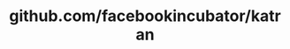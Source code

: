 ---
layout: post
title: github.com/facebookincubator/katran
categories: link
tags: [انگلیسی, برنامه‌نویسی]
---